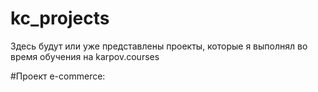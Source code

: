 # kc_projects
Здесь будут или уже представлены проекты, которые я выполнял во время обучения на karpov.courses


#Проект e-commerce: 
